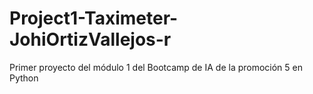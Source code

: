 # Project1-Taximeter-JohiOrtizVallejos-r
Primer proyecto del módulo 1 del Bootcamp de IA de la promoción 5 en Python
